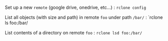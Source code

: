 Set up a new `remote` (google drive, onedrive, etc...)
: `rclone config`

List all objects (with size and path) in remote `foo` under  path `/bar/`
: `rclone ls foo:/bar/

List contents of a directory on remote `foo`
: `rclone lsd foo:/bar/`
<!--stackedit_data:
eyJoaXN0b3J5IjpbMTg4NjAzODc5OSwtMTEyNjYxMTE5Ml19
-->